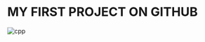 # **MY FIRST PROJECT ON GITHUB**


![cpp](https://github.com/260215/260215/blob/8fd54a200b30c17ed7c2411ee3885d277bce4a35/.github/workflows/C-CPP.yml)
